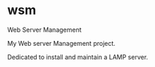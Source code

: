 # wsm
Web Server Management

My Web server Management project.

Dedicated to install and maintain a LAMP server.
